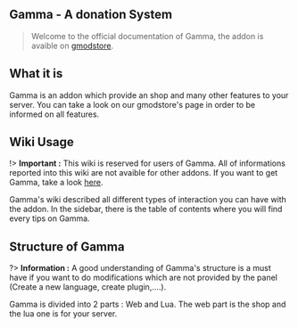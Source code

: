 ## Gamma - A donation System

> Welcome to the official documentation of Gamma, the addon is avaible on [gmodstore](https://gmodstore.com).

## What it is

Gamma is an addon which provide an shop and many other features to your server. You can take a look on our gmodstore's page in order to be informed on all features.

## Wiki Usage

!> **Important :** This wiki is reserved for users of Gamma. All of informations reported into this wiki are not avaible for other addons. If you want to get Gamma, take a look [here](https://gmodstore.com).

Gamma's wiki described all different types of interaction you can have with the addon. In the sidebar, there is the table of contents where you will find every tips on Gamma.

## Structure of Gamma

?> **Information :** A good understanding of Gamma's structure is a must have if you want to do modifications which are not provided by the panel (Create a new language, create plugin,....).

Gamma is divided into 2 parts : Web and Lua. The web part is the shop and the lua one is for your server.